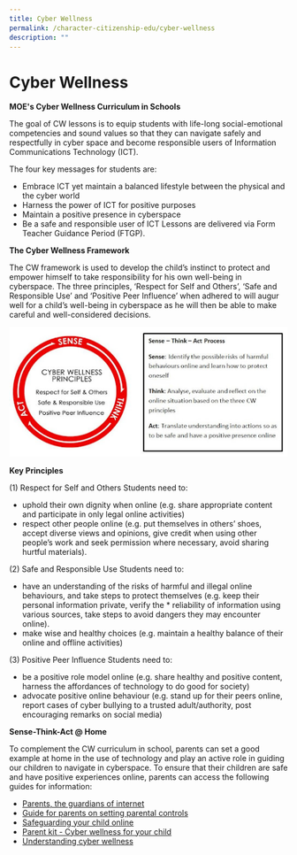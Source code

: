 ```yaml
---
title: Cyber Wellness
permalink: /character-citizenship-edu/cyber-wellness
description: ""
---
```

# Cyber Wellness

**MOE's Cyber Wellness Curriculum in Schools**

The goal of CW lessons is to equip students with life-long social-emotional competencies and sound values so that they can navigate safely and respectfully in cyber space and become responsible users of Information Communications Technology (ICT).

The four key messages for students are:
* Embrace ICT yet maintain a balanced lifestyle between the physical and the cyber world
* Harness the power of ICT for positive purposes
* Maintain a positive presence in cyberspace
* Be a safe and responsible user of ICT
Lessons are delivered via Form Teacher Guidance Period (FTGP). 

**The Cyber Wellness Framework**

The CW framework is used to develop the child’s instinct to protect and empower himself to take responsibility for his own well-being in cyberspace. The three principles, ‘Respect for Self and Others’, ‘Safe and Responsible Use’ and ‘Positive Peer Influence’ when adhered to will augur well for a child’s well-being in cyberspace as he will then be able to make careful and well-considered decisions.

![](/images/cw.jpg)

**Key Principles**

(1) Respect for Self and Others
Students need to:
* uphold their own dignity when online (e.g. share appropriate content and participate in only legal online activities)
* respect other people online (e.g. put themselves in others’ shoes, accept diverse views and opinions, give credit when using other people’s work and seek permission where necessary, avoid sharing hurtful materials).

(2) Safe and Responsible Use
Students need to:
* have an understanding of the risks of harmful and illegal online behaviours, and take steps to protect themselves (e.g. keep their personal information private, verify the * reliability of information using various sources, take steps to avoid dangers they may encounter online).
* make wise and healthy choices (e.g. maintain a healthy balance of their online and offline activities)

(3) Positive Peer Influence
Students need to:
* be a positive role model online (e.g. share healthy and positive content, harness the affordances of technology to do good for society)
* advocate positive online behaviour (e.g. stand up for their peers online, report cases of cyber bullying to a trusted adult/authority, post encouraging remarks on social media)

**Sense-Think-Act @ Home**

To complement the CW curriculum in school, parents can set a good example at home in the use of technology and play an active role in guiding our children to navigate in cyberspace. To ensure that their children are safe and have positive experiences online, parents can access the following guides for information:

* [Parents, the guardians of internet](https://www.schoolbag.edu.sg/story/parents-the-guardians-of-internet-safety)
* [Guide for parents on setting parental controls](https://www.schoolbag.edu.sg/story/guide-for-parents-on-setting-parental-controls)
* [Safeguarding your child online](https://www.schoolbag.edu.sg/story/safeguarding-your-child-online)
* [Parent kit - Cyber wellness for your child](/files/cyber-wellness-for-your-child.pdf)
* [Understanding cyber wellness](https://www.schoolbag.edu.sg/story/understanding-cyber-wellness)